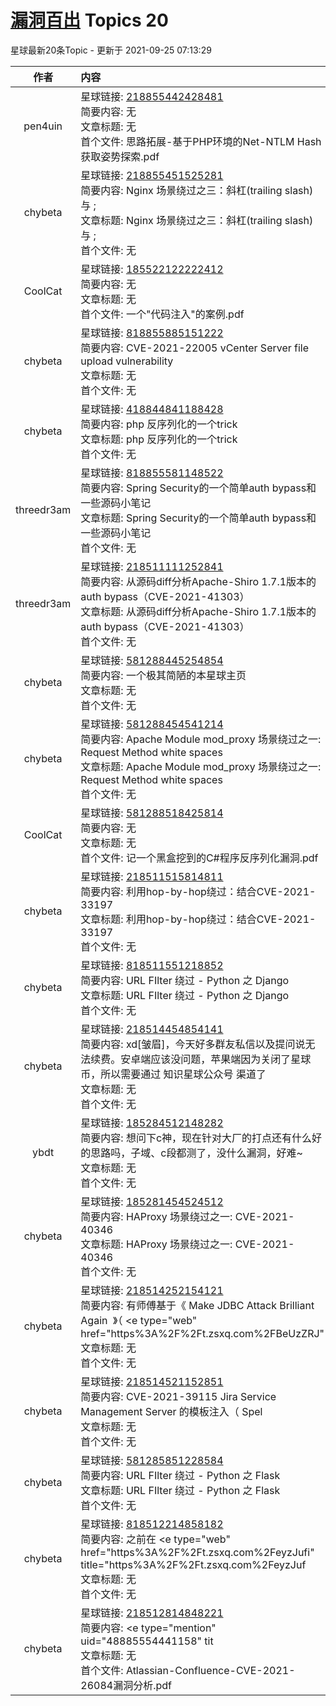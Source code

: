 # [漏洞百出](https://public.zsxq.com/groups/555848225184.html) Topics 20

星球最新20条Topic - 更新于 2021-09-25 07:13:29

|作者|内容|发表时间|
|:---:|:---|:---|
|pen4uin|星球链接: [218855442428481](https://wx.zsxq.com/dweb2/index/topic_detail/218855442428481) <br />简要内容: 无<br />文章标题: 无<br />首个文件: 思路拓展-基于PHP环境的Net-NTLM Hash获取姿势探索.pdf|2021-09-24 17:40:20|
|chybeta|星球链接: [218855451525281](https://wx.zsxq.com/dweb2/index/topic_detail/218855451525281) <br />简要内容: Nginx 场景绕过之三：斜杠(trailing slash) 与 ;<br />文章标题: Nginx 场景绕过之三：斜杠(trailing slash) 与 ;<br />首个文件: 无|2021-09-23 18:09:43|
|CoolCat|星球链接: [185522122222412](https://wx.zsxq.com/dweb2/index/topic_detail/185522122222412) <br />简要内容: 无<br />文章标题: 无<br />首个文件: 一个"代码注入"的案例.pdf|2021-09-23 12:13:30|
|chybeta|星球链接: [818855885151222](https://wx.zsxq.com/dweb2/index/topic_detail/818855885151222) <br />简要内容: CVE-2021-22005 vCenter Server file upload vulnerability<br />文章标题: 无<br />首个文件: 无|2021-09-22 08:21:53|
|chybeta|星球链接: [418844841188428](https://wx.zsxq.com/dweb2/index/topic_detail/418844841188428) <br />简要内容: php 反序列化的一个trick<br />文章标题: php 反序列化的一个trick<br />首个文件: 无|2021-09-21 23:52:40|
|threedr3am|星球链接: [818855581148522](https://wx.zsxq.com/dweb2/index/topic_detail/818855581148522) <br />简要内容: Spring Security的一个简单auth bypass和一些源码小笔记<br />文章标题: Spring Security的一个简单auth bypass和一些源码小笔记<br />首个文件: 无|2021-09-19 23:11:52|
|threedr3am|星球链接: [218511111252841](https://wx.zsxq.com/dweb2/index/topic_detail/218511111252841) <br />简要内容: 从源码diff分析Apache-Shiro 1.7.1版本的auth bypass（CVE-2021-41303）<br />文章标题: 从源码diff分析Apache-Shiro 1.7.1版本的auth bypass（CVE-2021-41303）<br />首个文件: 无|2021-09-18 15:54:36|
|chybeta|星球链接: [581288445254854](https://wx.zsxq.com/dweb2/index/topic_detail/581288445254854) <br />简要内容: 一个极其简陋的本星球主页<br />文章标题: 无<br />首个文件: 无|2021-09-17 23:21:33|
|chybeta|星球链接: [581288454541214](https://wx.zsxq.com/dweb2/index/topic_detail/581288454541214) <br />简要内容: Apache Module mod_proxy 场景绕过之一: Request Method white spaces<br />文章标题: Apache Module mod_proxy 场景绕过之一: Request Method white spaces<br />首个文件: 无|2021-09-17 18:41:30|
|CoolCat|星球链接: [581288518425814](https://wx.zsxq.com/dweb2/index/topic_detail/581288518425814) <br />简要内容: 无<br />文章标题: 无<br />首个文件: 记一个黑盒挖到的C#程序反序列化漏洞.pdf|2021-09-15 19:14:49|
|chybeta|星球链接: [218511515814811](https://wx.zsxq.com/dweb2/index/topic_detail/218511515814811) <br />简要内容: 利用hop-by-hop绕过：结合CVE-2021-33197<br />文章标题: 利用hop-by-hop绕过：结合CVE-2021-33197<br />首个文件: 无|2021-09-14 18:33:19|
|chybeta|星球链接: [818511551218852](https://wx.zsxq.com/dweb2/index/topic_detail/818511551218852) <br />简要内容: URL FIlter 绕过 - Python 之 Django<br />文章标题: URL FIlter 绕过 - Python 之 Django<br />首个文件: 无|2021-09-13 17:56:04|
|chybeta|星球链接: [218514454854141](https://wx.zsxq.com/dweb2/index/topic_detail/218514454854141) <br />简要内容: xd[皱眉]，今天好多群友私信以及提问说无法续费。安卓端应该没问题，苹果端因为关闭了星球币，所以需要通过 知识星球公众号 渠道了<br />文章标题: 无<br />首个文件: 无|2021-09-11 11:25:56|
|ybdt|星球链接: [185284512148282](https://wx.zsxq.com/dweb2/index/topic_detail/185284512148282) <br />简要内容: 想问下c神，现在针对大厂的打点还有什么好的思路吗，子域、c段都测了，没什么漏洞，好难~<br />文章标题: 无<br />首个文件: 无|2021-09-11 09:57:28|
|chybeta|星球链接: [185281454524512](https://wx.zsxq.com/dweb2/index/topic_detail/185281454524512) <br />简要内容: HAProxy 场景绕过之一: CVE-2021-40346<br />文章标题: HAProxy 场景绕过之一: CVE-2021-40346<br />首个文件: 无|2021-09-09 20:23:18|
|chybeta|星球链接: [218514252154121](https://wx.zsxq.com/dweb2/index/topic_detail/218514252154121) <br />简要内容: 有师傅基于《 Make JDBC Attack Brilliant Again   》（ <e type="web" href="https%3A%2F%2Ft.zsxq.com%2FBeUzZRJ"<br />文章标题: 无<br />首个文件: 无|2021-09-09 13:57:57|
|chybeta|星球链接: [218514521152851](https://wx.zsxq.com/dweb2/index/topic_detail/218514521152851) <br />简要内容: CVE-2021-39115 Jira Service Management Server 的模板注入（ Spel<br />文章标题: 无<br />首个文件: 无|2021-09-08 17:19:45|
|chybeta|星球链接: [581285851228584](https://wx.zsxq.com/dweb2/index/topic_detail/581285851228584) <br />简要内容: URL FIlter 绕过 - Python 之 Flask<br />文章标题: URL FIlter 绕过 - Python 之 Flask<br />首个文件: 无|2021-09-06 19:47:01|
|chybeta|星球链接: [818512214858182](https://wx.zsxq.com/dweb2/index/topic_detail/818512214858182) <br />简要内容: 之前在 <e type="web" href="https%3A%2F%2Ft.zsxq.com%2FeyzJufi" title="https%3A%2F%2Ft.zsxq.com%2FeyzJuf<br />文章标题: 无<br />首个文件: 无|2021-09-05 22:01:38|
|chybeta|星球链接: [218512814848221](https://wx.zsxq.com/dweb2/index/topic_detail/218512814848221) <br />简要内容: <e type="hashtag" hid="452584848158" title="%23CVE%23" /> <e type="mention" uid="48885554441158" tit<br />文章标题: 无<br />首个文件: Atlassian-Confluence-CVE-2021-26084漏洞分析.pdf|2021-09-03 14:41:16|
